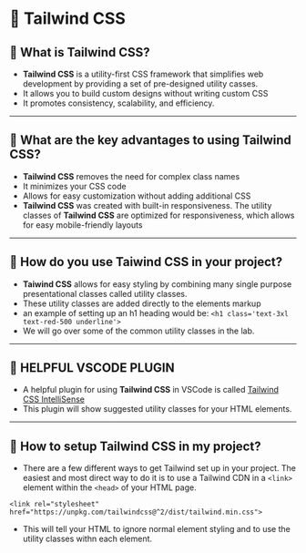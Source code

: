 # 🧱 Tailwind CSS

## 🔹 What is Tailwind CSS?
- **Tailwind CSS** is a utility-first CSS framework that simplifies web development by providing a set of pre-designed utility casses.
- It allows you to build custom designs without writing custom CSS
- It promotes consistency, scalability, and efficiency.

---

## 🔹 What are the key advantages to using Tailwind CSS?
- **Tailwind CSS** removes the need for complex class names
- It minimizes your CSS code
- Allows for easy customization without adding additional CSS
- **Tailwind CSS** was created with built-in responsiveness. The utility classes of **Tailwind CSS** are optimized for responsiveness, which allows for easy mobile-friendly layouts

---

## 🔹 How do you use Taiwind CSS in your project?
- **Taiwind CSS** allows for easy styling by combining many single purpose presentational classes called utility classes.
- These utility classes are added directly to the elements markup
- an example of setting up an h1 heading would be: `<h1 class='text-3xl text-red-500 underline'>`
- We will go over some of the common utility classes in the lab.

---

## 🔹 HELPFUL VSCODE PLUGIN
- A helpful plugin for using **Tailwind CSS** in VSCode is called [Tailwind CSS IntelliSense](https://marketplace.visualstudio.com/items?itemName=bradlc.vscode-tailwindcss)
- This plugin will show suggested utility classes for your HTML elements.

---

## 🔹 How to setup Tailwind CSS in my project? 
- There are a few different ways to get Tailwind set up in your project. The easiest and most direct way to do it is to use a Tailwind CDN in a `<link>` element within the `<head>` of your HTML page. 

`<link rel="stylesheet" href="https://unpkg.com/tailwindcss@^2/dist/tailwind.min.css">`
- This will tell your HTML to ignore normal element styling and to use the utility classes withn each element.
